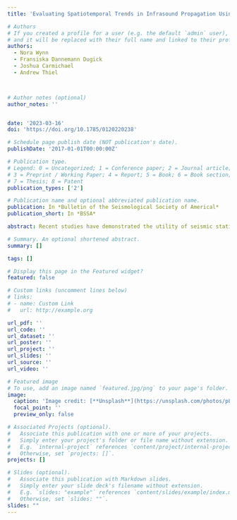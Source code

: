 ```yaml
---
title: 'Evaluating Spatiotemporal Trends in Infrasound Propagation Using Seismoacoustic Arrivals from Repeating Explosions'

# Authors
# If you created a profile for a user (e.g. the default `admin` user), write the username (folder name) here
# and it will be replaced with their full name and linked to their profile.
authors:
  - Nora Wynn
  - Fransiska Dannemann Dugick
  - Joshua Carmichael
  - Andrew Thiel



# Author notes (optional)
author_notes: ''


date: '2023-03-16'
doi: 'https://doi.org/10.1785/0120220238'

# Schedule page publish date (NOT publication's date).
publishDate: '2017-01-01T00:00:00Z'

# Publication type.
# Legend: 0 = Uncategorized; 1 = Conference paper; 2 = Journal article;
# 3 = Preprint / Working Paper; 4 = Report; 5 = Book; 6 = Book section;
# 7 = Thesis; 8 = Patent
publication_types: ['2']

# Publication name and optional abbreviated publication name.
publication: In *Bulletin of the Seismological Society of Americal*
publication_short: In *BSSA*

abstract: Recent studies have demonstrated the utility of seismic stations for recording acoustic signals from events of interest. Here, we present an analysis of seismoacoustic arrivals originating from weekly controlled munition disposals at the McAlester Army Ammunition Plant (McAAP) in Oklahoma over a period of nine months during 2019. These arrivals were recorded on 121 temporary and permanent seismic stations across Oklahoma and surrounding states. Arrivals were identified by a human analyst team. Because of its consistency and duration, the McAAP dataset provides an opportunity to study the spatial and temporal variability of infrasound propagation because it relates to seasonally variable atmospheric conditions. Recorded arrivals identify an acoustic shadow zone ranging in distance from 50 to 200 km of the source, along with seasonal directional shifts in the stratospheric duct. Acoustic raytracing is used to produce comparisons of predicted and observed arrival dynamics, concluding that current atmospheric specifications do not capture the full complexity of the atmosphere.

# Summary. An optional shortened abstract.
summary: []

tags: []

# Display this page in the Featured widget?
featured: false

# Custom links (uncomment lines below)
# links:
# - name: Custom Link
#   url: http://example.org

url_pdf: ''
url_code: ''
url_dataset: ''
url_poster: ''
url_project: ''
url_slides: ''
url_source: ''
url_video: ''

# Featured image
# To use, add an image named `featured.jpg/png` to your page's folder.
image:
  caption: 'Image credit: [**Unsplash**](https://unsplash.com/photos/pLCdAaMFLTE)'
  focal_point: ''
  preview_only: false

# Associated Projects (optional).
#   Associate this publication with one or more of your projects.
#   Simply enter your project's folder or file name without extension.
#   E.g. `internal-project` references `content/project/internal-project/index.md`.
#   Otherwise, set `projects: []`.
projects: []

# Slides (optional).
#   Associate this publication with Markdown slides.
#   Simply enter your slide deck's filename without extension.
#   E.g. `slides: "example"` references `content/slides/example/index.md`.
#   Otherwise, set `slides: ""`.
slides: ""
---
```





